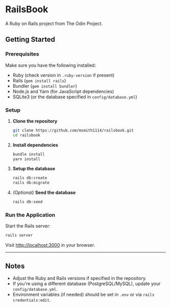 # RailsBook

A Ruby on Rails project from The Odin Project.

## Getting Started

### Prerequisites
Make sure you have the following installed:
- Ruby (check version in `.ruby-version` if present)
- Rails (`gem install rails`)
- Bundler (`gem install bundler`)
- Node.js and Yarn (for JavaScript dependencies)
- SQLite3 (or the database specified in `config/database.yml`)

### Setup

1. **Clone the repository**
   ```bash
   git clone https://github.com/msmith1114/railsbook.git
   cd railsbook
   ```

2. **Install dependencies**
   ```bash
   bundle install
   yarn install
   ```

3. **Setup the database**
   ```bash
   rails db:create
   rails db:migrate
   ```

4. *(Optional)* **Seed the database**
   ```bash
   rails db:seed
   ```

### Run the Application

Start the Rails server:
```bash
rails server
```

Visit [http://localhost:3000](http://localhost:3000) in your browser.

---

## Notes
- Adjust the Ruby and Rails versions if specified in the repository.
- If you're using a different database (PostgreSQL/MySQL), update your `config/database.yml`.
- Environment variables (if needed) should be set in `.env` or via `rails credentials:edit`.

